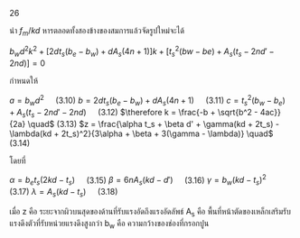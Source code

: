 26

นำ $f_m / kd$ หารตลอดทั้งสองข้างของสมการแล้วจัดรูปใหม่จะได้

$b_w d^2 k^2 + [2dt_s(b_e - b_w) + dA_s(4n+1)]k + [t_s^2(bw - be) + A_s(t_s - 2nd' - 2nd)] = 0$

กำหนดให้

$a = b_w d^2 \quad$ (3.10)
$b = 2dt_s(b_e - b_w) + dA_s(4n+1) \quad$ (3.11)
$c = t_s^2(b_w - b_e) + A_s(t_s - 2nd' - 2nd) \quad$ (3.12)
$\therefore k = \frac{-b + \sqrt{b^2 - 4ac}}{2a} \quad$ (3.13)
$z = \frac{\alpha t_s + \beta d' + \gamma(kd + 2t_s) - \lambda(kd + 2t_s)^2}{3\alpha + \beta + 3(\gamma - \lambda)} \quad$ (3.14)

โดยที่

$\alpha = b_e t_s (2kd - t_s) \quad$ (3.15)
$\beta = 6nA_s (kd - d') \quad$ (3.16)
$\gamma = b_w (kd - t_s)^2 \quad$ (3.17)
$\lambda = A_s(kd - t_s) \quad$ (3.18)

เมื่อ z คือ ระยะจากผิวบนสุดของด้านที่รับแรงอัดถึงแรงอัดลัพธ์ A<sub>s</sub> คือ พื้นที่หน้าตัดของเหล็กเสริมรับแรงดึงตัวที่รับหน่วยแรงดึงสูงกว่า b<sub>w</sub> คือ ความกว้างของช่องที่กรอกปูน
